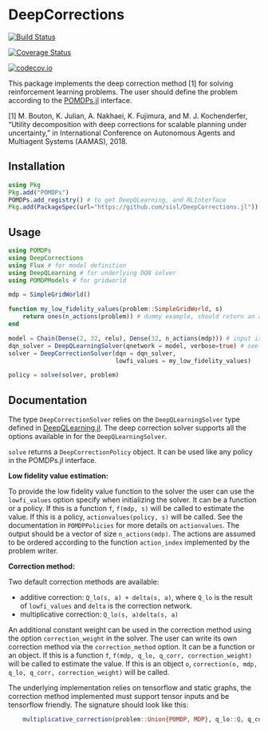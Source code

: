 # DeepCorrections

[![Build Status](https://travis-ci.org/sisl/DeepCorrections.jl.svg?branch=master)](https://travis-ci.org/sisl/DeepCorrections.jl)

[![Coverage Status](https://coveralls.io/repos/github/sisl/DeepCorrections.jl/badge.svg?branch=master)](https://coveralls.io/github/sisl/DeepCorrections.jl?branch=master)

[![codecov.io](http://codecov.io/github/sisl/DeepCorrections.jl/coverage.svg?branch=master)](http://codecov.io/github/sisl/DeepCorrections.jl?branch=master)

This package implements the deep correction method [1] for solving reinforcement learning problems. The user should define the problem according to the [POMDPs.jl](https://github.com/JuliaPOMDP/POMDPs.jl) interface. 

[1] M. Bouton, K. Julian, A. Nakhaei, K. Fujimura, and M. J. Kochenderfer, “Utility decomposition with deep corrections for scalable planning under uncertainty,” in International Conference on Autonomous Agents and Multiagent Systems (AAMAS), 2018. 

## Installation 

```julia
using Pkg
Pkg.add("POMDPs")
POMDPs.add_registry() # to get DeepQLearning, and RLInterface
Pkg.add(PackageSpec(url="https://github.com/sisl/DeepCorrections.jl"))
``` 

## Usage 

```julia 
using POMDPs
using DeepCorrections
using Flux # for model definition
using DeepQLearning # for underlying DQN solver
using POMDPModels # for gridworld

mdp = SimpleGridWorld()

function my_low_fidelity_values(problem::SimpleGridWorld, s)
    return ones(n_actions(problem)) # dummy example, should return an action value vector 
end

model = Chain(Dense(2, 32, relu), Dense(32, n_actions(mdp))) # input is 2 dimensional, x,y positions in grid world
dqn_solver = DeepQLearningSolver(qnetwork = model, verbose=true) # see DQN docs for all the parameters
solver = DeepCorrectionSolver(dqn = dqn_solver,
                              lowfi_values = my_low_fidelity_values)

policy = solve(solver, problem)
``` 

## Documentation 

The type `DeepCorrectionSolver` relies on the `DeepQLearningSolver` type defined in [DeepQLearning.jl](https://github.com/JuliaPOMDP/DeepQLearning.jl). The deep correction solver supports all the options available in  for the `DeepQLearningSolver`. 

`solve` returns a `DeepCorrectionPolicy` object. It can be used like any policy in the POMDPs.jl interface. 

**Low fidelity value estimation:**

To provide the low fidelity value function to the solver the user can use the `lowfi_values` option specify when initializing the solver. It can be a function or a policy. If this is a function `f`, `f(mdp, s)` will be called to estimate the value. If this is a policy, `actionvalues(policy, s)` will be called. See the documentation in `POMDPPolicies` for more details on `actionvalues`.
The output should be a vector of size `n_actions(mdp)`. The actions are assumed to be ordered according to the function `action_index` implemented by the problem writer.

**Correction method:**

Two default correction methods are available:
- additive correction: `Q_lo(s, a) + delta(s, a)`, where `Q_lo` is the result of `lowfi_values` and `delta` is the correction network.
- multiplicative correction: `Q_lo(s, a)delta(s, a)`

An additional constant weight can be used in the correction method using the option `correction_weight` in the solver. The user can write its own correction method via the `correction_method` option. It can be a function or an object. If this is a function `f`, `f(mdp, q_lo, q_corr, correction_weight)` will be called to estimate the value. If this is an object `o`, `correction(o, mdp, q_lo, q_corr, correction_weight)` will be called.

The underlying implementation relies on tensorflow and static graphs, the correction method implemented must support tensor inputs and be tensorflow friendly. The signature should look like this: 
```julia 
    multiplicative_correction(problem::Union{POMDP, MDP}, q_lo::Q, q_corr::Q, weight::Float64) where Q <:Union{Array{Float64}, Tensor}
```

